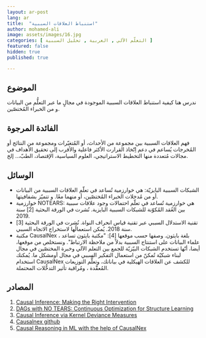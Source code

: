 ```yaml
---
layout: ar-post
lang: ar
title:  "استنباط العلاقات السببية"
author: mohamed-ali
image: assets/images/16.jpg
categories: [ التعلّم الآلي , العربية , تحليل السببية ]
featured: false
hidden: true
published: true

---
```


## الموضوع
ندرس هنا كيفية استنباط العلاقات السببية الموجودة في مجالٍ ما عبر التعلُّم من البيانات و من الخبراء المُختصّين.

## الفائدة المرجوة
فهم العلاقات السببية بين مجموعة من الأحداث، أو المُتغيّرات ومجموعة من النتائج أو المُخرجات يُساعم في دعم اِتّخاذ القرارت الأكثر فاعلية والأقرب إلى تحقيق الأهداف في مجالات مُتعددة منها التخطيط الاستراتيجي، العلوم السياسية، الإقتصاد، الطبّ،.. إلخ.

## الوسائل
* الشبكات السببية البايزيّة: هي خوارزمية تُساعد في تعلّم العلاقات السببية من البيانات أو من مُدخلات الخبراء المُختصّين، أو منهما معًا. و تتميّز بشفافيتها.
* خوارزمية NOTEARS: هي خوارزمية تُساعد في تعلّم احتمالات وجود علاقات سببية بين العُقد المُكوّنة  للشبكات السببية البايزية. نُشرت في الورقة البحثية [2] سنة 2019.
* تقنية الاستدلال السببي عبر تقنية قياس انحراف النواة. نُشرت في الورقة البحثية [3] سنة 2018. يُمكن استعمالُها لاستخراج الاتجاه السببي.
* مكتبة CausalNex ، بلغة بايثون. وصفها حسب موقعها [4]: "مكتبة بايثون تساعد علماء البيانات على استنتاج السببية بدلاً من ملاحظة الارتباط". ونستخلص من موقعها، أيضا، أنّها تستخدم الشبكات البيّزيّة للجمع بين التعلم الآلي وخبرة المختصّين في مجال لبناء شبكيّة تُمكنّ من استعمال التفكير السببي في مجال أومشكل ما. يُمكنك استخدام CausalNex للكشف عن العلاقات الهيكلية في بياناتك، وتعلُّم التوزيعات المُعقَّدة ، ومُراقبة تأثير التدخُّلات المحتملة. 

## المصادر
1. [Causal Inference: Making the Right Intervention](https://www.youtube.com/watch?v=O5-vbOWQhLo)
2. [DAGs with NO TEARS: Continuous Optimization for Structure Learning](https://arxiv.org/abs/1803.01422)
3. [Causal Inference via Kernel Deviance Measures](https://arxiv.org/abs/1804.04622)
4. [Causalnex github](https://github.com/quantumblacklabs/causalnex)
5. [Causal Reasoning in ML with the help of CausalNex](https://www.youtube.com/watch?v=tOZ_3uSGfGw)

